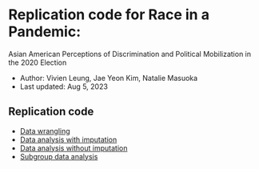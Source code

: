# Replication code for Race in a Pandemic:
Asian American Perceptions of Discrimination and Political Mobilization in the 2020 Election 

* Author: Vivien Leung, Jae Yeon Kim, Natalie Masuoka
* Last updated: Aug 5, 2023

## Replication code 

- [Data wrangling](https://github.com/jaeyk/asa_panel_data/blob/main/code/01_data_munging.Rmd)
- [Data analysis with imputation](https://github.com/jaeyk/asa_panel_data/blob/main/code/02_desc_analysis_imputed.Rmd)
- [Data analysis without imputation](https://github.com/jaeyk/asa_panel_data/blob/main/code/02_desc_analysis_none.Rmd)
- [Subgroup data analysis](https://github.com/jaeyk/asa_panel_data/blob/main/code/02_desc_analysis_subgroup.Rmd)
